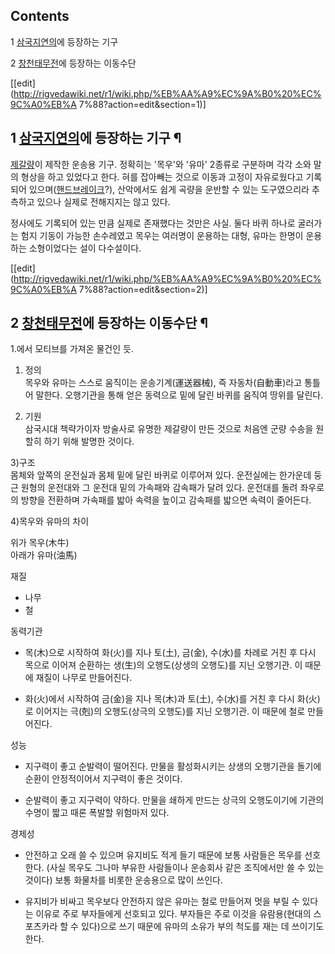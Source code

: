 ## Contents

    

1 [삼국지연의](%EC%82%BC%EA%B5%AD%EC%A7%80%EC%97%B0%EC%9D%98.md)에 등장하는 기구

2 [창천태무전](%EC%B0%BD%EC%B2%9C%ED%83%9C%EB%AC%B4%EC%A0%84.md)에 등장하는 이동수단

[[edit](http://rigvedawiki.net/r1/wiki.php/%EB%AA%A9%EC%9A%B0%20%EC%9C%A0%EB%A
7%88?action=edit&section=1)]

## 1 [삼국지연의](%EC%82%BC%EA%B5%AD%EC%A7%80%EC%97%B0%EC%9D%98.md)에 등장하는 기구 ¶

[제갈량](%EC%A0%9C%EA%B0%88%EB%9F%89.md)이 제작한 운송용 기구. 정확히는 '목우'와 '유마' 2종류로
구분하며 각각 소와 말의 형상을 하고 있었다고 한다. 혀를 잡아빼는 것으로 이동과 고정이 자유로웠다고 기록되어 있으며([핸드브레이크](%ED%95%B8%EB%93%9C%20%EB%B8%8C%EB%A0%88%EC%9D%B4%ED%81%AC.md)?),
산악에서도 쉽게 곡량을 운반할 수 있는 도구였으리라 추측하고 있으나 실제로 전해지지는 않고 있다.

  

정사에도 기록되어 있는 만큼 실제로 존재했다는 것만은 사실. 둘다 바퀴 하나로 굴러가는 험지 기동이 가능한 손수레였고 목우는 여러명이
운용하는 대형, 유마는 한명이 운용하는 소형이었다는 설이 다수설이다.

[[edit](http://rigvedawiki.net/r1/wiki.php/%EB%AA%A9%EC%9A%B0%20%EC%9C%A0%EB%A
7%88?action=edit&section=2)]

## 2 [창천태무전](%EC%B0%BD%EC%B2%9C%ED%83%9C%EB%AC%B4%EC%A0%84.md)에 등장하는 이동수단 ¶

1.에서 모티브를 가져온 물건인 듯.

  
  
  

1) 정의  
목우와 유마는 스스로 움직이는 운송기계(運送器械), 즉 자동차(自動車)라고 통틀어 말한다. 오행기관을 통해 얻은 동력으로 밑에 달린 바퀴를
움직여 땅위를 달린다.

  

2) 기원  
삼국시대 책략가이자 방술사로 유명한 제갈량이 만든 것으로 처음엔 군량 수송을 원할히 하기 위해 발명한 것이다.

  

3)구조  
몸체와 앞쪽의 운전실과 몸체 밑에 달린 바퀴로 이루어져 있다. 운전실에는 한가운데 둥근 원형의 운전대와 그 운전대 밑의 가속패와 감속패가
달려 있다. 운전대를 돌려 좌우로의 방향을 전환하며 가속패를 밟아 속력을 높이고 감속패를 밟으면 속력이 줄어든다.

  

4)목우와 유마의 차이  

위가 목우(木牛)  
아래가 유마(油馬)  

재질

  

  * 나무
  * 철  

동력기관

  

  * 목(木)으로 시작하여 화(火)를 지나 토(土), 금(金), 수(水)를 차례로 거친 후 다시 목으로 이어져 순환하는 생(生)의 오행도(상생의 오행도)를 지닌 오행기관. 이 때문에 재질이 나무로 만들어진다.  

  * 화(火)에서 시작하여 금(金)을 지나 목(木)과 토(土), 수(水)를 거친 후 다시 화(火)로 이어지는 극(剋)의 오행도(상극의 오행도)를 지닌 오행기관. 이 때문에 철로 만들어진다.  

성능  

  * 지구력이 좋고 순발력이 떨어진다. 만물을 활성화시키는 상생의 오행기관을 돌기에 순환이 안정적이어서 지구력이 좋은 것이다.  

  * 순발력이 좋고 지구력이 약하다. 만물을 쇄하게 만드는 상극의 오행도이기에 기관의 수명이 짧고 때론 폭발할 위험마저 있다.   

경제성  

  * 안전하고 오래 쓸 수 있으며 유지비도 적게 들기 때문에 보통 사람들은 목우를 선호한다. (사실 목우도 그나마 부유한 사람들이나 운송회사 같은 조직에서만 쓸 수 있는 것이다) 보통 화물차를 비롯한 운송용으로 많이 쓰인다.  

  * 유지비가 비싸고 목우보다 안전하지 않은 유마는 철로 만들어져 멋을 부릴 수 있다는 이유로 주로 부자들에게 선호되고 있다. 부자들은 주로 이것을 유람용(현대의 스포츠카라 할 수 있다)으로 쓰기 때문에 유마의 소유가 부의 척도를 재는 데 쓰이기도 한다.


